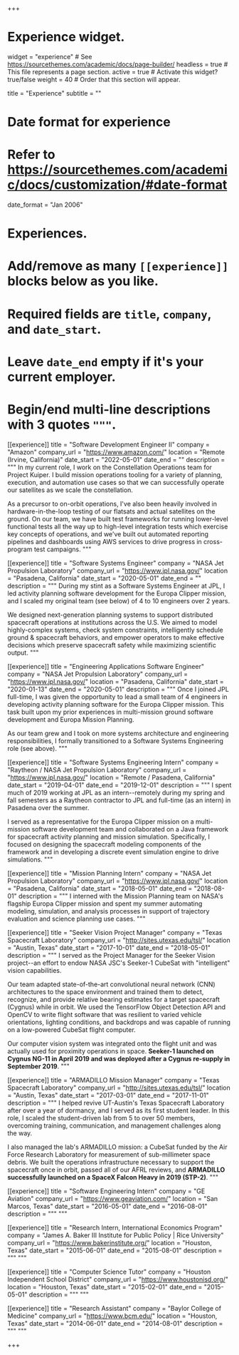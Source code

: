 +++
# Experience widget.
widget = "experience"  # See https://sourcethemes.com/academic/docs/page-builder/
headless = true  # This file represents a page section.
active = true  # Activate this widget? true/false
weight = 40  # Order that this section will appear.

title = "Experience"
subtitle = ""

# Date format for experience
#   Refer to https://sourcethemes.com/academic/docs/customization/#date-format
date_format = "Jan 2006"

# Experiences.
#   Add/remove as many `[[experience]]` blocks below as you like.
#   Required fields are `title`, `company`, and `date_start`.
#   Leave `date_end` empty if it's your current employer.
#   Begin/end multi-line descriptions with 3 quotes `"""`.
[[experience]]
  title = "Software Development Engineer II"
  company = "Amazon"
  company_url = "https://www.amazon.com/"
  location = "Remote (Irvine, California)"
  date_start = "2022-05-01"
  date_end = ""
  description = """
  In my current role, I work on the Constellation Operations team for Project Kuiper. I build mission operations tooling for a variety of planning, execution, and automation use cases so that we can successfully operate our satellites as we scale the constellation.

  As a precursor to on-orbit operations, I've also been heavily involved in hardware-in-the-loop testing of our flatsats and actual satellites on the ground. On our team, we have built test frameworks for running lower-level functional tests all the way up to high-level integration tests which exercise key concepts of operations, and we've built out automated reporting pipelines and dashboards using AWS services to drive progress in cross-program test campaigns.
  """

[[experience]]
  title = "Software Systems Engineer"
  company = "NASA Jet Propulsion Laboratory"
  company_url = "https://www.jpl.nasa.gov/"
  location = "Pasadena, California"
  date_start = "2020-05-01"
  date_end = ""
  description = """
  During my stint as a Software Systems Engineer at JPL, I led activity planning software development for the Europa Clipper mission, and I scaled my original team (see below) of 4 to 10 engineers over 2 years.

  We designed next-generation planning systems to support distributed spacecraft operations at institutions across the U.S. We aimed to model highly-complex systems, check system constraints, intelligently schedule ground & spacecraft behaviors, and empower operators to make effective decisions which preserve spacecraft safety while maximizing scientific output.
  """

[[experience]]
  title = "Engineering Applications Software Engineer"
  company = "NASA Jet Propulsion Laboratory"
  company_url = "https://www.jpl.nasa.gov/"
  location = "Pasadena, California"
  date_start = "2020-01-13"
  date_end = "2020-05-01"
  description = """
  Once I joined JPL full-time, I was given the opportunity to lead a small team of
  4 engineers in developing activity planning software for the Europa Clipper mission. This task built upon my prior experiences in multi-mission ground software development and Europa Mission Planning.

  As our team grew and I took on more systems architecture and engineering responsibilities, I formally transitioned to a Software Systems Engineering role (see above).
  """

[[experience]]
  title = "Software Systems Engineering Intern"
  company = "Raytheon / NASA Jet Propulsion Laboratory"
  company_url = "https://www.jpl.nasa.gov/"
  location = "Remote / Pasadena, California"
  date_start = "2019-04-01"
  date_end = "2019-12-01"
  description = """
  I spent much of 2019 working at JPL as an intern--remotely during my spring and fall semesters as a Raytheon contractor to JPL and full-time (as an intern) in Pasadena over the summer.

  I served as a representative for the Europa Clipper mission on a multi-mission software development team and collaborated on a Java framework for spacecraft activity planning and mission simulation. Specifically, I focused on designing the spacecraft modeling components of the framework and in developing a discrete event simulation engine to drive simulations.
  """

[[experience]]
  title = "Mission Planning Intern"
  company = "NASA Jet Propulsion Laboratory"
  company_url = "https://www.jpl.nasa.gov/"
  location = "Pasadena, California"
  date_start = "2018-05-01"
  date_end = "2018-08-01"
  description = """
  I interned with the Mission Planning team on NASA's flagship Europa Clipper
  mission and spent my summer automating modeling, simulation, and analysis processes in support of trajectory evaluation and science planning use cases.
  """

[[experience]]
  title = "Seeker Vision Project Manager"
  company = "Texas Spacecraft Laboratory"
  company_url = "http://sites.utexas.edu/tsl/"
  location = "Austin, Texas"
  date_start = "2017-10-01"
  date_end = "2018-05-01"
  description = """
  I served as the Project Manager for the Seeker Vision project--an effort to
  endow NASA JSC's Seeker-1 CubeSat with "intelligent" vision capabilities.

  Our team adapted state-of-the-art convolutional neural network (CNN) architectures
  to the space environment and trained them to detect, recognize, and provide
  relative bearing estimates for a target spacecraft (Cygnus) while in orbit.
  We used the TensorFlow Object Detection API and OpenCV to write flight software
  that was resilient to varied vehicle orientations, lighting conditions, and backdrops
  and was capable of running on a low-powered CubeSat flight computer.

  Our computer vision system was integrated onto the flight unit and was actually used for proximity operations in space. **Seeker-1 launched on Cygnus NG-11 in April 2019 and was deployed after a Cygnus re-supply in September 2019**.
  """

[[experience]]
  title = "ARMADILLO Mission Manager"
  company = "Texas Spacecraft Laboratory"
  company_url = "http://sites.utexas.edu/tsl/"
  location = "Austin, Texas"
  date_start = "2017-03-01"
  date_end = "2017-11-01"
  description = """
  I helped revive UT-Austin's Texas Spacecraft Laboratory after over a year of dormancy,
  and I served as its first student leader. In this role, I scaled the student-driven lab from 5 to over 50 members, overcoming training, communication, and management challenges along the way.
  
  I also managed the lab's ARMADILLO mission: a CubeSat funded by the Air Force Research Laboratory for measurement of sub-millimeter space debris. We built the operations infrastructure necessary to support the spacecraft once in orbit, passed all of our AFRL reviews, and **ARMADILLO successfully launched on a SpaceX Falcon Heavy in 2019 (STP-2)**.
  """

[[experience]]
  title = "Software Engineering Intern"
  company = "GE Aviation"
  company_url = "https://www.geaviation.com/"
  location = "San Marcos, Texas"
  date_start = "2016-05-01"
  date_end = "2016-08-01"
  description = """
  """

[[experience]]
  title = "Research Intern, International Economics Program"
  company = "James A. Baker III Institute for Public Policy | Rice University"
  company_url = "https://www.bakerinstitute.org/"
  location = "Houston, Texas"
  date_start = "2015-06-01"
  date_end = "2015-08-01"
  description = """
  """

[[experience]]
  title = "Computer Science Tutor"
  company = "Houston Independent School District"
  company_url = "https://www.houstonisd.org/"
  location = "Houston, Texas"
  date_start = "2015-02-01"
  date_end = "2015-05-01"
  description = """
  """

[[experience]]
  title = "Research Assistant"
  company = "Baylor College of Medicine"
  company_url = "https://www.bcm.edu/"
  location = "Houston, Texas"
  date_start = "2014-06-01"
  date_end = "2014-08-01"
  description = """
  """

+++
